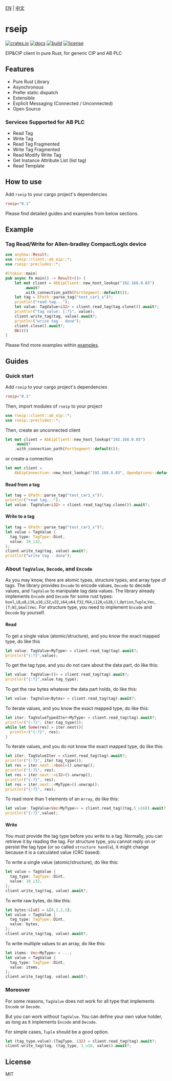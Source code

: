 [EN](./README.md) | [中文](./README_zh.md)

# rseip
[![crates.io](https://img.shields.io/crates/v/rseip.svg)](https://crates.io/crates/rseip)
[![docs](https://docs.rs/rseip/badge.svg)](https://docs.rs/rseip)
[![build](https://github.com/joylei/eip-rs/workflows/build/badge.svg?branch=main)](https://github.com/joylei/eip-rs/actions?query=workflow%3A%22build%22)
[![license](https://img.shields.io/crates/l/rseip.svg)](https://github.com/joylei/eip-rs/blob/master/LICENSE)

EIP&CIP client in pure Rust, for generic CIP and AB PLC

## Features

- Pure Rust Library
- Asynchronous
- Prefer static dispatch
- Extensible
- Explicit Messaging (Connected / Unconnected)
- Open Source

### Services Supported for AB PLC

- Read Tag
- Write Tag
- Read Tag Fragmented
- Write Tag Fragmented
- Read Modify Write Tag
- Get Instance Attribute List (list tag)
- Read Template

## How to use

Add `rseip` to your cargo project's dependencies

```toml
rseip="0.1"
```

Please find detailed guides and examples from below sections.


## Example

### Tag Read/Write for Allen-bradley CompactLogIx device

```rust
use anyhow::Result;
use rseip::client::ab_eip::*;
use rseip::precludes::*;

#[tokio::main]
pub async fn main() -> Result<()> {
    let mut client = AbEipClient::new_host_lookup("192.168.0.83")
        .await?
        .with_connection_path(PortSegment::default());
    let tag = EPath::parse_tag("test_car1_x")?;
    println!("read tag...");
    let value: TagValue<i32> = client.read_tag(tag.clone()).await?;
    println!("tag value: {:?}", value);
    client.write_tag(tag, value).await?;
    println!("write tag - done");
    client.close().await?;
    Ok(())
}
```

Please find more examples within [examples](https://github.com/Joylei/eip-rs/tree/main/examples).

## Guides
### Quick start

Add `rseip` to your cargo project's dependencies

```toml
rseip="0.1"
```

Then, import modules of `rseip` to your project
```rust
use rseip::client::ab_eip::*;
use rseip::precludes::*;
```

Then, create an unconnected client
```rust
let mut client = AbEipClient::new_host_lookup("192.168.0.83")
    .await?
    .with_connection_path(PortSegment::default());
```

or create a connection
```rust
let mut client =
    AbEipConnection::new_host_lookup("192.168.0.83", OpenOptions::default()).await?;
```

#### Read from a tag
```rust
let tag = EPath::parse_tag("test_car1_x")?;
println!("read tag...");
let value: TagValue<i32> = client.read_tag(tag.clone()).await?;
```
#### Write to a tag
```rust
let tag = EPath::parse_tag("test_car1_x")?;
let value = TagValue {
  tag_type: TagType::Dint,
  value: 10_i32,
};
client.write_tag(tag, value).await?;
println!("write tag - done");
```

### About `TagValue`, `Decode`, and `Encode`

As you may know, there are atomic types, structure types, and array type of tags. The library provides `Encode` to encode values, `Decode` to decode values, and `TagValue` to manipulate tag data values. The library already implements `Encode` and `Decode` for some rust types: `bool`,`i8`,`u8`,`i16`,`u16`,`i32`,`u32`,`i64`,`u64`,`f32`,`f64`,`i128`,`u128`,`()`,`Option`,`Tuple`,`Vec`,`[T;N]`,`SmallVec`. For structure type, you need to implement `Encode` and `Decode` by yourself.

#### Read

To get a single value (atomic/structure), and you know the exact mapped type, do like this
```rust
let value: TagValue<MyType> = client.read_tag(tag).await?;
println!("{:?}",value);
```

To get the tag type, and you do not care about the data part, do like this:
```rust
let value: TagValue<()> = client.read_tag(tag).await?;
println!("{:?}",value.tag_type);
```

To get the raw bytes whatever the data part holds, do like this:
```rust
let value: TagValue<Bytes> = client.read_tag(tag).await?;
```

To iterate values, and you know the exact mapped type, do like this:
```rust
let iter: TagValueTypedIter<MyType> = client.read_tag(tag).await?;
println!("{:?}", iter.tag_type());
while let Some(res) = iter.next(){
  println!("{:?}", res);
}
```

To iterate values, and you do not know the exact mapped type, do like this:
```rust
let iter: TagValueIter = client.read_tag(tag).await?;
println!("{:?}", iter.tag_type());
let res = iter.next::<bool>().unwrap();
println!("{:?}", res);
let res = iter.next::<i32>().unwrap();
println!("{:?}", res);
let res = iter.next::<MyType>().unwrap();
println!("{:?}", res);
```

To read more than 1 elements of an `Array`, do like this:
```rust
let value: TagValue<Vec<MyType>> = client.read_tag((tag,5_u16)).await?;
println!("{:?}",value);
```

#### Write

You must provide the tag type before you write to a tag. Normally, you can retrieve it by reading the tag. For structure type, you cannot reply on or persist the tag type (or so called `structure handle`), it might change because it is a calculated value (CRC based).

To write a single value (atomic/structure), do like this:
```rust
let value = TagValue {
  tag_type: TagType::Dint,
  value: 10_i32,
};
client.write_tag(tag, value).await?;
```

To write raw bytes, do like this:
```rust
let bytes:&[u8] = &[0,1,2,3];
let value = TagValue {
  tag_type: TagType::Dint,
  value: bytes,
};
client.write_tag(tag, value).await?;
```

To write multiple values to an array, do like this:
```rust
let items: Vec<MyType> = ...;
let value = TagValue {
  tag_type: TagType::Dint,
  value: items,
};
client.write_tag(tag, value).await?;
```

### Moreover

For some reasons, `TagValue` does not work for all type that implements `Encode` or `Decode`.

But you can work without `TagValue`. You can define your own value holder, as long as it implements `Encode` and `Decode`.

For simple cases, `Tuple` should be a good option.
```rust
let (tag_type,value):(TagType, i32) = client.read_tag(tag).await?;
client.write_tag(tag, (tag_type, 1_u16, value)).await?;
```

## License

MIT
